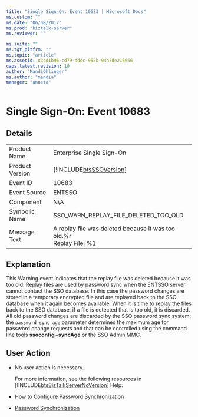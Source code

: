 ```yaml
---
title: "Single Sign-On: Event 10683 | Microsoft Docs"
ms.custom: ""
ms.date: "06/08/2017"
ms.prod: "biztalk-server"
ms.reviewer: ""

ms.suite: ""
ms.tgt_pltfrm: ""
ms.topic: "article"
ms.assetid: 83cd1b96-cd79-4ddc-952b-94a7de216666
caps.latest.revision: 10
author: "MandiOhlinger"
ms.author: "mandia"
manager: "anneta"
---
```

# Single Sign-On: Event 10683
## Details  

|                 |                                                                          |
|-----------------|--------------------------------------------------------------------------|
|  Product Name   |                        Enterprise Single Sign-On                         |
| Product Version |        [!INCLUDE[btsSSOVersion](../includes/btsssoversion-md.md)]        |
|    Event ID     |                                  10683                                   |
|  Event Source   |                                  ENTSSO                                  |
|    Component    |                                   N\A                                    |
|  Symbolic Name  |                   SSO_WARN_REPLAY_FILE_DELETED_TOO_OLD                   |
|  Message Text   | A replay file was deleted because it was too old.%r<br />Replay File: %1 |

## Explanation  
 This Warning event indicates that the replay file was deleted because it was too old. Replay files are used by password sync when the ENTSSO server cannot contact the SSO database. In this case the password changes are stored in a temporary encrypted file and are replayed back to the SSO database when it again becomes available. When it is time to replay the files back to the SSO database, if a file is detected that is too old, it is discarded. All old password changes are discarded by the SSO password sync system; the `password sync age` parameter determines the maximum age for password change requests and that can be controlled using the command line tools **ssoconfig –syncAge** or the SSO Admin MMC.  

## User Action  

- No user action is necessary.  

  For more information, see the following resources in [!INCLUDE[btsBizTalkServerNoVersion](../includes/btsbiztalkservernoversion-md.md)] Help:  

- [How to Configure Password Synchronization](../core/how-to-configure-password-synchronization.md)  

- [Password Synchronization](../core/password-synchronization2.md)
